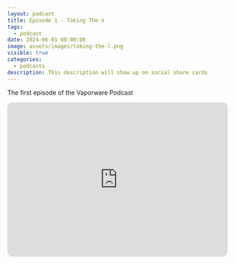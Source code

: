 ```yaml
---
layout: podcast
title: Episode 1 - Taking The λ
tags:
  - podcast
date: 2024-06-01 08:00:00
image: assets/images/taking-the-l.png
visible: true
categories:
  - podcasts
description: This description will show up on social share cards
---
```

The first episode of the Vaporware Podcast

<iframe style="border-radius:12px" src="https://open.spotify.com/embed/episode/3kitS38moDgCpB2L030Lub?utm_source=generator&theme=0" width="100%" height="352" frameBorder="0" allowfullscreen="" allow="autoplay; clipboard-write; encrypted-media; fullscreen; picture-in-picture" loading="lazy"></iframe>
